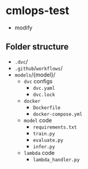 # cmlops-test
- modify

## Folder structure
- `.dvc`/
- `.github`/`workflows`/
- `models`/{model}/
	- `dvc` configs
		- `dvc.yaml`
		- `dvc.lock`
	- `docker`
		- `Dockerfile`
		- `docker-compose.yml`
	- `model` code
		- `requirements.txt`
		- `train.py`
		- `evaluate.py`
		- `infer.py`
	- `lambda` code
		- `lambda_handler.py`
